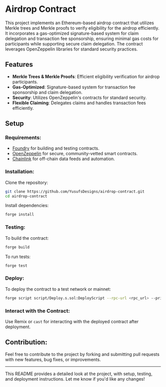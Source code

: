 # Airdrop Contract

This project implements an Ethereum-based airdrop contract that utilizes Merkle trees and Merkle proofs to verify eligibility for the airdrop efficiently. It incorporates a gas-optimized signature-based system for claim delegation and transaction fee sponsorship, ensuring minimal gas costs for participants while supporting secure claim delegation. The contract leverages OpenZeppelin libraries for standard security practices.

## Features
- **Merkle Trees & Merkle Proofs**: Efficient eligibility verification for airdrop participants.
- **Gas-Optimized**: Signature-based system for transaction fee sponsorship and claim delegation.
- **Security**: Utilizes OpenZeppelin's contracts for standard security.
- **Flexible Claiming**: Delegates claims and handles transaction fees efficiently.

## Setup

### Requirements:
- [Foundry](https://book.getfoundry.sh/) for building and testing contracts.
- [OpenZeppelin](https://openzeppelin.com/contracts/) for secure, community-vetted smart contracts.
- [Chainlink](https://chain.link/) for off-chain data feeds and automation.

### Installation:
Clone the repository:
```bash
git clone https://github.com/YusufsDesigns/airdrop-contract.git
cd airdrop-contract
```

Install dependencies:
```bash
forge install
```

### Testing:
To build the contract:
```bash
forge build
```

To run tests:
```bash
forge test
```

### Deploy:
To deploy the contract to a test network or mainnet:
```bash
forge script script/Deploy.s.sol:DeployScript --rpc-url <rpc_url> --private-key <your_private_key>
```

### Interact with the Contract:
Use Remix or `cast` for interacting with the deployed contract after deployment.

## Contribution:
Feel free to contribute to the project by forking and submitting pull requests with new features, bug fixes, or improvements.

---

This README provides a detailed look at the project, with setup, testing, and deployment instructions. Let me know if you'd like any changes!
